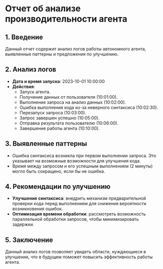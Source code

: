 # Отчет об анализе производительности агента

## 1. Введение
Данный отчет содержит анализ логов работы автономного агента, выявленные паттерны и предложения по улучшению.

## 2. Анализ логов
- **Дата и время запуска**: 2023-10-01 10:00:00
- **Действия**:
  - Запуск агента.
  - Получение данных от пользователя (10:01:00).
  - Выполнение запроса на анализ данных (10:02:00).
  - Ошибка выполнения кода из-за неверного синтаксиса (10:02:30).
  - Перезапуск запроса (10:03:00).
  - Запрос завершен успешно (10:05:00).
  - Отправка результата пользователю (10:06:00).
  - Завершение работы агента (10:10:00).

## 3. Выявленные паттерны
- Ошибка синтаксиса возникла при первом выполнении запроса. Это указывает на возможные возможности для улучшения кода.
- Время между запросом и его успешным выполнением (2 минуты) могло быть сокращено, если бы не ошибка.

## 4. Рекомендации по улучшению
- **Улучшение синтаксиса**: внедрить механизм предварительной проверки кода перед выполнением для снижения вероятности возникновения ошибок.
- **Оптимизация времени обработки**: рассмотреть возможность параллельной обработки запросов, чтобы минимизировать задержки.

## 5. Заключение
Данный анализ логов позволяет увидеть области, нуждающиеся в улучшении, что в будущем поможет повысить эффективность работы агента.